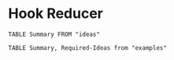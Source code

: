 # Hook Reducer

```dataview
TABLE Summary FROM "ideas"
```

```dataview
TABLE Summary, Required-Ideas from "examples"
```